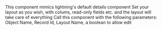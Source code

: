 This component mimics lightning's default details component
Set your layout as you wish, with colums, read-only fields etc. and the layout will take care of everything
Call this component with the following parameters: Object Name, Record Id, Layout Name, a boolean to allow edit 
